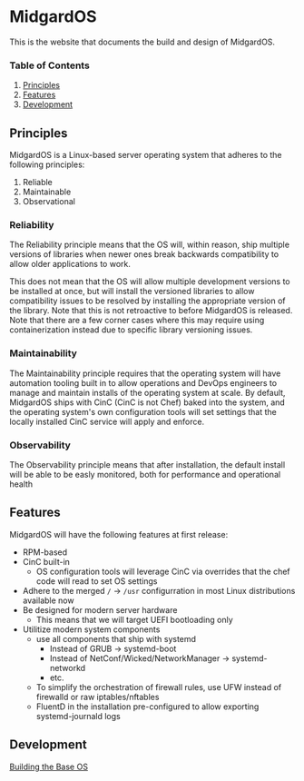 # MidgardOS

This is the website that documents the build and design of MidgardOS.

### Table of Contents
1. [Principles](#principles)
1. [Features](#features)
1. [Development](#development)

## Principles

MidgardOS is a Linux-based server operating system that adheres to the following principles:

1. Reliable
1. Maintainable
1. Observational

### Reliability

The Reliability principle means that the OS will, within reason, ship multiple versions of libraries when newer ones break backwards compatibility to allow older applications to work.

This does not mean that the OS will allow multiple development versions to be installed at once, but will install the versioned libraries to allow compatibility issues to be resolved by installing the appropriate version of the library. Note that this is not retroactive to before MidgardOS is released. Note that there are a few corner cases where this may require using containerization instead due to specific library versioning issues.

### Maintainability

The Maintainability principle requires that the operating system will have automation tooling built in to allow operations and DevOps engineers to manage and maintain installs of the operating system at scale. By default, MidgardOS ships with CinC (CinC is not Chef) baked into the system, and the operating system's own configuration tools will set settings that the locally installed CinC service will apply and enforce.

### Observability

The Observability principle means that after installation, the default install will be able to be easly monitored, both for performance and operational health

## Features

MidgardOS will have the following features at first release:

- RPM-based
- CinC built-in
  - OS configuration tools will leverage CinC via overrides that the chef code will read to set OS settings
- Adhere to the merged `/` -> `/usr` configurration in most Linux distributions available now
- Be designed for modern server hardware
  - This means that we will target UEFI bootloading only
- Utilitize modern system components
  - use all components that ship with systemd
    - Instead of GRUB -> systemd-boot
    - Instead of NetConf/Wicked/NetworkManager -> systemd-networkd
    - etc.
  - To simplify the orchestration of firewall rules, use UFW instead of firewalld or raw iptables/nftables
  - FluentD in the installation pre-configured to allow exporting systemd-journald logs

## Development

[Building the Base OS](./MidgardOS/)
